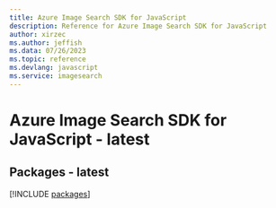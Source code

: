 ```yaml
---
title: Azure Image Search SDK for JavaScript
description: Reference for Azure Image Search SDK for JavaScript
author: xirzec
ms.author: jeffish
ms.data: 07/26/2023
ms.topic: reference
ms.devlang: javascript
ms.service: imagesearch
---
```

# Azure Image Search SDK for JavaScript - latest
## Packages - latest
[!INCLUDE [packages](image-search-index.md)]